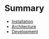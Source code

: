# Summary

* [Installation](/docs/Installation.md)
* [Architecture](/docs/Architecture.md)
* [Development](/docs/Development.md)
